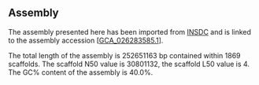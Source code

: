 **Assembly**
--------

The assembly presented here has been imported from [INSDC](http://www.insdc.org) and is linked to the assembly accession [[GCA\_026283585.1](http://www.ebi.ac.uk/ena/data/view/GCA_026283585.1)].

The total length of the assembly is 252651163 bp contained within 1869 scaffolds.
The scaffold N50 value is 30801132, the scaffold L50 value is 4.
The GC% content of the assembly is 40.0%.

